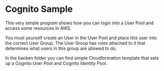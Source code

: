 ﻿# Cognito Sample
This very simple program shows how you can login into a User Pool and access some resources in AWS.

You must yourself create an User in the User Pool and place this user into the correct User Group.
The User Group has roles attached to it that determines what users in this group are allowed to do.

In the backen folder you can find simple Cloudformation template that sets up a Cognito User Pool and Cognito Identity Pool.

